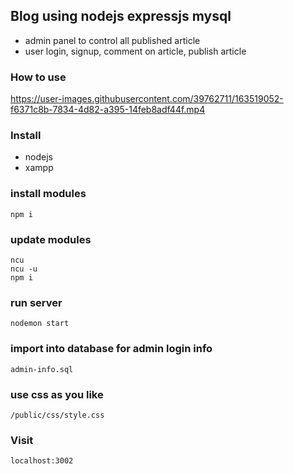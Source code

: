 ## Blog using nodejs expressjs mysql
- admin panel to control all published article
- user login, signup, comment on article, publish article

### How to use

https://user-images.githubusercontent.com/39762711/163519052-f6371c8b-7834-4d82-a395-14feb8adf44f.mp4


### Install 
- nodejs
- xampp

### install modules

``
npm i
``
### update modules

````
ncu
ncu -u
npm i
````




### run server

``
nodemon start
``

### import into database for admin login info

``
admin-info.sql
``

### use css as you like 

``
/public/css/style.css
``

### Visit 

``localhost:3002``


